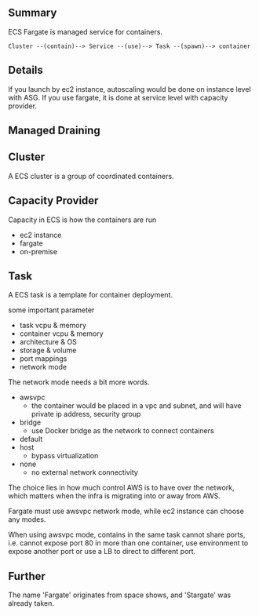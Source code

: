 ## Summary

ECS Fargate is managed service for containers.


```
Cluster --(contain)--> Service --(use)--> Task --(spawn)--> container
```

## Details

If you launch by ec2 instance, autoscaling would be done on instance level with ASG.
If you use fargate, it is done at service level with capacity provider.

Managed Draining
- 

## Cluster

A ECS cluster is a group of coordinated containers.

## Capacity Provider

Capacity in ECS is how the containers are run
- ec2 instance
- fargate
- on-premise

## Task

A ECS task is a template for container deployment.

some important parameter
- task vcpu & memory
- container vcpu & memory
- architecture & OS
- storage & volume
- port mappings
- network mode

The network mode needs a bit more words.
- awsvpc
  - the container would be placed in a vpc and subnet, and will have private ip address, security group
- bridge
  - use Docker bridge as the network to connect containers
- default
- host
  - bypass virtualization
- none
  - no external network connectivity

The choice lies in how much control AWS is to have over the network, which matters when the infra is migrating into or away from AWS.

Fargate must use awsvpc network mode, while ec2 instance can choose any modes.

When using awsvpc mode, contains in the same task cannot share ports, i.e. cannot expose port 80 in more than one container, use environment to expose another port or use a LB to direct to different port.

## Further

The name 'Fargate' originates from space shows, and 'Stargate' was already taken.
